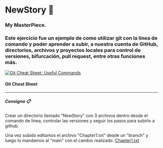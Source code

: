# NewStory 📘
### My MasterPiece.

### Este ejercicio fue un ejemplo de como utilizar git con la línea de comando y poder aprender a subir, a nuestra cuenta de GitHub, directorios, archivos y proyectos locales para control de versiones, bifurcación,  pull request, entre otras funciones más.



[![Git Cheat Sheet: Useful Commands](https://jdsalaro.com/files/0001/gitworkflow.png "Git Cheat Sheet: Useful Commands")](https://www.google.com/url?sa=i&url=https%3A%2F%2Fjdsalaro.com%2Fblog%2Fgit-cheat-sheet.html&psig=AOvVaw0RBvTi83Ksw4gI8RcbYPGF&ust=1677872567545000&source=images&cd=vfe&ved=0CBAQjRxqFwoTCMilysSAvv0CFQAAAAAdAAAAABAJ "Git Cheat Sheet: Useful Commands")
#### Git Cheat Sheet


------------


##### Consigna 📋

Crear un directorio llamado "NewStory" con 3 archivos dentro desde el comando de línea, controlar las versiones y seguir los pasos para subirlo a github.

Una vez subido editamos el archivo "Chapter1.txt" desde un "branch" y luego lo mandamos al "main" con el cambio realizado.
[Chapter1.txt](https://github.com/sabrinayala27/NewStory/network "Chapter1.txt")
